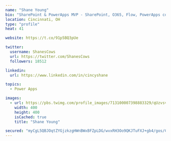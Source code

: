 ```yaml
---
name: "Shane Young"
bio: "SharePoint & PowerApps MVP - SharePoint, O365, Flow, PowerApps consulting? @PowerApps911 | Pure Snark? You found it."
location: Cincinnati, OH
type: "profile"
heat: 41

website: https://t.co/91p5BQ3pUe

twitter:
  username: ShanesCows
  url: https://twitter.com/ShanesCows
  followers: 18512

linkedin:
  url: https://www.linkedin.com/in/cincyshane

topics:
  - Power Apps

images:
  - url: https://pbs.twimg.com/profile_images/713100007398883329/qUzvsvQ3_400x400.jpg
    width: 400
    height: 400
    isCached: true
    title: "Shane Young"

secured: "myCgL5QBJOqtZYGjzkzgHWnBWxBFZpLDG/wvxRH3Oo9QKJTuFXJ+gb4/gos/CU3Fg0jYMXXF2g6RSeQlks9+23SqBsdMNVgh5weAq+FPuTiY7cY6KAvqbZF0L0ir3hiouEaG9JoRG5LcOpUvyQ+hdKLF+VjJ6V2EMLz6wVnomjTM1aebM4OdscT0KWXIkEZWNVTI8tAosQZY/duzGY7FiN1/431jVjfjlcvrz/PrEyoZKYzQ9bzNs5Zl4QDnKENUfIg1xMEpzURMLpP3QkJ44ZDLigEyVfkTZAsDzExmW1GwYSa6/0f7+AsKwDOlEwf+EsGMwqIrHdTNuyH0XaSS+hIwHjX2ScUmJ+MO5NzwqJF6huGL+C+WttqqyNPJhx+rEHug5W2Jm9mV6t9/ahDvmJeqieAg05ENkHkslQkM+OM=;qCPAhRghXKxXu4Pb0GJY5g=="
---
```



